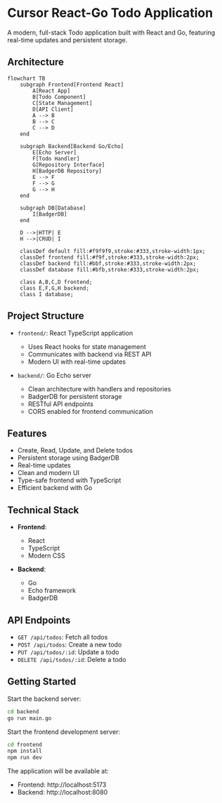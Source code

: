 # Cursor React-Go Todo Application

A modern, full-stack Todo application built with React and Go, featuring real-time updates and persistent storage.

## Architecture

```mermaid
flowchart TB
    subgraph Frontend[Frontend React]
        A[React App]
        B[Todo Component]
        C[State Management]
        D[API Client]
        A --> B
        B --> C
        C --> D
    end

    subgraph Backend[Backend Go/Echo]
        E[Echo Server]
        F[Todo Handler]
        G[Repository Interface]
        H[BadgerDB Repository]
        E --> F
        F --> G
        G --> H
    end

    subgraph DB[Database]
        I[BadgerDB]
    end

    D -->|HTTP| E
    H -->|CRUD| I

    classDef default fill:#f9f9f9,stroke:#333,stroke-width:1px;
    classDef frontend fill:#f9f,stroke:#333,stroke-width:2px;
    classDef backend fill:#bbf,stroke:#333,stroke-width:2px;
    classDef database fill:#bfb,stroke:#333,stroke-width:2px;
    
    class A,B,C,D frontend;
    class E,F,G,H backend;
    class I database;
```

## Project Structure

- `frontend/`: React TypeScript application
  - Uses React hooks for state management
  - Communicates with backend via REST API
  - Modern UI with real-time updates

- `backend/`: Go Echo server
  - Clean architecture with handlers and repositories
  - BadgerDB for persistent storage
  - RESTful API endpoints
  - CORS enabled for frontend communication

## Features

- Create, Read, Update, and Delete todos
- Persistent storage using BadgerDB
- Real-time updates
- Clean and modern UI
- Type-safe frontend with TypeScript
- Efficient backend with Go

## Technical Stack

- **Frontend**:
  - React
  - TypeScript
  - Modern CSS

- **Backend**:
  - Go
  - Echo framework
  - BadgerDB

## API Endpoints

- `GET /api/todos`: Fetch all todos
- `POST /api/todos`: Create a new todo
- `PUT /api/todos/:id`: Update a todo
- `DELETE /api/todos/:id`: Delete a todo

## Getting Started

Start the backend server:

```bash
cd backend
go run main.go
```

Start the frontend development server:

```bash
cd frontend
npm install
npm run dev
```

The application will be available at:
- Frontend: http://localhost:5173
- Backend: http://localhost:8080 